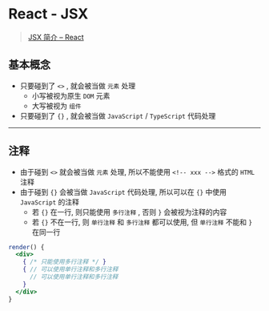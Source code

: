 # React - JSX



> [JSX 简介 – React](https://zh-hans.reactjs.org/docs/introducing-jsx.html)



## 基本概念

- 只要碰到了 `<>` , 就会被当做 `元素` 处理
  - 小写被视为原生 `DOM` 元素
  - 大写被视为 `组件`
- 只要碰到了 `{}` , 就会被当做 `JavaScript` / `TypeScript` 代码处理

---

## 注释

- 由于碰到 `<>` 就会被当做 `元素` 处理, 所以不能使用 `<!-- xxx -->` 格式的 `HTML` 注释
- 由于碰到 `{}` 会被当做 `JavaScript` 代码处理, 所以可以在 `{}` 中使用 `JavaScript` 的注释
  - 若 `{}` 在一行, 则只能使用 `多行注释` , 否则 `}` 会被视为注释的内容
  - 若 `{}` 不在一行, 则 `单行注释` 和 `多行注释` 都可以使用, 但 `单行注释` 不能和 `}` 在同一行

```jsx
render() {
  <div>
  	{ /* 只能使用多行注释 */ }
    { // 可以使用单行注释和多行注释
      // 可以使用单行注释和多行注释
    }
  </div>
}
```





































































